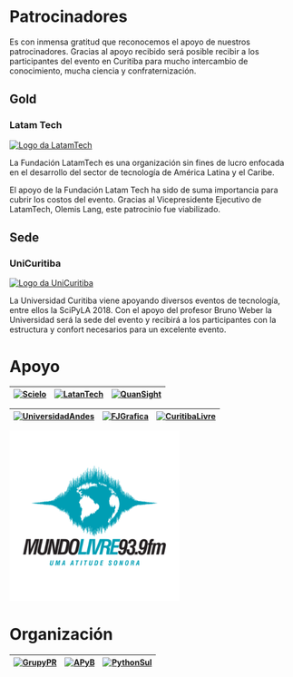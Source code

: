 # Patrocinadores

Es con inmensa gratitud que reconocemos el apoyo de nuestros patrocinadores. Gracias al apoyo recibido será posible recibir a los participantes del evento en Curitiba para mucho intercambio de conocimiento, mucha ciencia y confraternización.

## **Gold**

### Latam Tech

[![Logo da LatamTech](../../assets/img/logo_latan_tech.png)](http://latamtech.foundation/)

La Fundación LatamTech es una organización sin fines de lucro enfocada en el desarrollo del sector de tecnología de América Latina y el Caribe.

El apoyo de la Fundación Latam Tech ha sido de suma importancia para cubrir los costos del evento. Gracias al Vicepresidente Ejecutivo de LatamTech, Olemis Lang, este patrocinio fue viabilizado.

## **Sede**

###  UniCuritiba

[![Logo da UniCuritiba](../../assets/img/logomarca_unicuritiba.png)](http://unicuritiba.edu.br/)


La Universidad Curitiba viene apoyando diversos eventos de tecnología, entre ellos la SciPyLA 2018. Con el apoyo del profesor Bruno Weber la Universidad será la sede del evento y recibirá a los participantes con la estructura y confort necesarios para un excelente evento.

# Apoyo

| [![Scielo](../../assets/img/sponsors/logo_SciELO-hz.png)](http://www.scielo.org) | [![LatanTech](../../assets/img/sponsors/logo_latan_tech_h200.png)](http://latamtech.foundation/) | [![QuanSight](../../assets/img/sponsors/logo_quan_sight-hz.png)](https://www.quansight.com/) |
|:---:|:---:|:---:|

| [![UniversidadAndes](../../assets/img/sponsors/logo_uniandes_h100.png)](https://uniandes.edu.co/) | [![FJGrafica](../../assets/img/sponsors/logo_grafica-hz.png)](https://www.fjhomeoffice.com/) |  [![CuritibaLivre](../../assets/img/sponsors/logo_curitibalivre_hz.png)](http://curitibalivre.org.br) |
|:---:|:---:|:---:|

[![Mundo Livre FM](../../assets/img/sponsors/logo_mundolivre.png)](http://www.mundolivrefm.com.br/)

#  Organización

| [![GrupyPR](../../assets/img/sponsors/grupypr-hz.png)](https://grupypr.github.io/) | [![APyB](../../assets/img/sponsors/apyb-hz.png)](http://associacao.python.org.br/) | [![PythonSul](../../assets/img/sponsors/pythonsul-hz.png)](https://pythonsul.org/) |
|:---:|:---:|:---:|